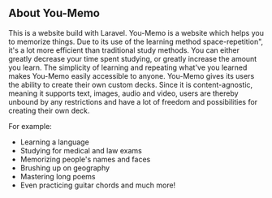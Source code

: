 

## About You-Memo

This is a website build with Laravel.
You-Memo is a website which helps you to memorize things. Due to its use of the learning method space-repetition", it's a lot more efficient than traditional study methods. You can either greatly decrease your time spent studying, or greatly increase the amount you learn. The simplicity of learning and repeating what've you learned makes You-Memo easily accessible to anyone. You-Memo gives its users the ability to create their own custom decks. Since it is content-agnostic, meaning it supports text, images, audio and video, users are thereby unbound by any restrictions and have a lot of freedom and possibilities for creating their own deck.

For example:
- Learning a language
- Studying for medical and law exams
- Memorizing people's names and faces
- Brushing up on geography
- Mastering long poems
- Even practicing guitar chords and much more!